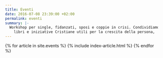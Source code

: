 ```yaml
---
title: Eventi
date: 2016-07-08 23:39:00 +02:00
permalink: eventi
summary: |-
  Workshop per single, fidanzati, sposi e coppie in crisi. Condividiamo articoli,
    libri e iniziative Cristiane utili per la crescita della persona,
---
```


<section class="post-index">
  {% for article in site.events %}
    {% include index-article.html %}
  {% endfor %}
</section>      